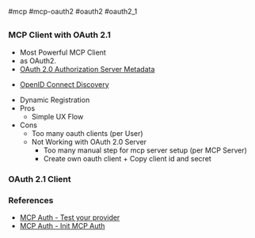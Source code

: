 #mcp #mcp-oauth2 #oauth2 #oauth2_1

##

### MCP Client with OAuth 2.1
* Most Powerful MCP Client
* as OAuth2.
* [OAuth 2.0 Authorization Server Metadata](https://datatracker.ietf.org/doc/html/rfc8414)
- [OpenID Connect Discovery](https://openid.net/specs/openid-connect-discovery-1_0.html)
* Dynamic Registration
* Pros
	* Simple UX Flow
* Cons
	* Too many oauth clients (per User)
	* Not Working with OAuth 2.0 Server
		* Too many manual step for mcp server setup (per MCP Server)
		* Create own oauth client + Copy client id and secret

### OAuth 2.1 Client

### References
* [MCP Auth - Test your provider](https://mcp-auth.dev/docs/provider-list#test-your-provider)
* [MCP Auth - Init MCP Auth](https://mcp-auth.dev/docs/configure-server/mcp-auth#init-mcp-auth)
